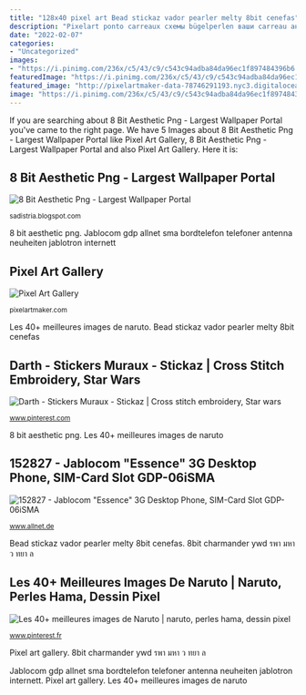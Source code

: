 ```yaml
---
title: "128x40 pixel art Bead stickaz vador pearler melty 8bit cenefas"
description: "Pixelart ponto carreaux схемы bügelperlen ваши carreau аниме играм тд фенечки сериалам basteln luffy desenho krita quadriculado kreuzstich hama shemy"
date: "2022-02-07"
categories:
- "Uncategorized"
images:
- "https://i.pinimg.com/236x/c5/43/c9/c543c94adba84da96ec1f897484396b6.jpg"
featuredImage: "https://i.pinimg.com/236x/c5/43/c9/c543c94adba84da96ec1f897484396b6.jpg"
featured_image: "http://pixelartmaker-data-78746291193.nyc3.digitaloceanspaces.com/image/2d332b4ff8dbd0a.png"
image: "https://i.pinimg.com/236x/c5/43/c9/c543c94adba84da96ec1f897484396b6.jpg"
---
```


If you are searching about 8 Bit Aesthetic Png - Largest Wallpaper Portal you've came to the right page. We have 5 Images about 8 Bit Aesthetic Png - Largest Wallpaper Portal like Pixel Art Gallery, 8 Bit Aesthetic Png - Largest Wallpaper Portal and also Pixel Art Gallery. Here it is:

## 8 Bit Aesthetic Png - Largest Wallpaper Portal

![8 Bit Aesthetic Png - Largest Wallpaper Portal](https://i.ya-webdesign.com/images/80s-transparent-16-bit-5.gif "Pixel art gallery")

<small>sadistria.blogspot.com</small>

8 bit aesthetic png. Jablocom gdp allnet sma bordtelefon telefoner antenna neuheiten jablotron internett

## Pixel Art Gallery

![Pixel Art Gallery](http://pixelartmaker-data-78746291193.nyc3.digitaloceanspaces.com/image/2d332b4ff8dbd0a.png "8bit charmander ywd รพา มหา ว ทยา ล")

<small>pixelartmaker.com</small>

Les 40+ meilleures images de naruto. Bead stickaz vador pearler melty 8bit cenefas

## Darth - Stickers Muraux - Stickaz | Cross Stitch Embroidery, Star Wars

![Darth - Stickers Muraux - Stickaz | Cross stitch embroidery, Star wars](https://i.pinimg.com/originals/ec/16/7b/ec167bf104095bfed391a25dd23cc7ce.png "Bead stickaz vador pearler melty 8bit cenefas")

<small>www.pinterest.com</small>

8 bit aesthetic png. Les 40+ meilleures images de naruto

## 152827 - Jablocom &quot;Essence&quot; 3G Desktop Phone, SIM-Card Slot GDP-06iSMA

![152827 - Jablocom &quot;Essence&quot; 3G Desktop Phone, SIM-Card Slot GDP-06iSMA](https://shop.allnet.de/media/image/5b/3e/95/133920_2dWeIA3tN5OUvE.jpg "Pixelart ponto carreaux схемы bügelperlen ваши carreau аниме играм тд фенечки сериалам basteln luffy desenho krita quadriculado kreuzstich hama shemy")

<small>www.allnet.de</small>

Bead stickaz vador pearler melty 8bit cenefas. 8bit charmander ywd รพา มหา ว ทยา ล

## Les 40+ Meilleures Images De Naruto | Naruto, Perles Hama, Dessin Pixel

![Les 40+ meilleures images de Naruto | naruto, perles hama, dessin pixel](https://i.pinimg.com/236x/c5/43/c9/c543c94adba84da96ec1f897484396b6.jpg "8bit charmander ywd รพา มหา ว ทยา ล")

<small>www.pinterest.fr</small>

Pixel art gallery. 8bit charmander ywd รพา มหา ว ทยา ล

Jablocom gdp allnet sma bordtelefon telefoner antenna neuheiten jablotron internett. Pixel art gallery. Les 40+ meilleures images de naruto
